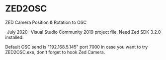 # ZED2OSC
ZED Camera Position &amp; Rotation to OSC

-July 2020-
Visual Studio Community 2019 project file.
Need Zed SDK 3.2.0 installed.

Default OSC send is "192.168.5.145" port 7000 in case you want to try ZED2OSC.exe,
don't forget to hook Zed Camera.
